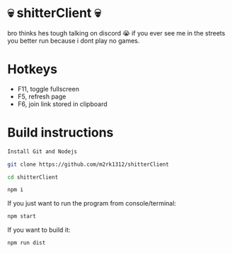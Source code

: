 # 💀 shitterClient 💀
 
bro thinks hes tough talking on discord 😭 if you ever see me in the streets you better run because i dont play no games.

# Hotkeys
- F11, toggle fullscreen
- F5, refresh page
- F6, join link stored in clipboard

# Build instructions
```sh
Install Git and Nodejs
```
```sh
git clone https://github.com/m2rk1312/shitterClient
```
```sh
cd shitterClient
```
```sh
npm i
```
If you just want to run the program from console/terminal:
```sh
npm start
```
If you want to build it:
```sh
npm run dist
```